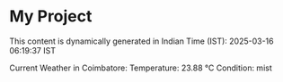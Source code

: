 # My Project

This content is dynamically generated in Indian Time (IST): 2025-03-16 06:19:37 IST


Current Weather in Coimbatore:
Temperature: 23.88 °C
Condition: mist
